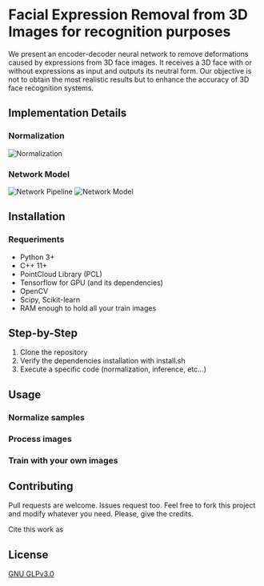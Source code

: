 # Facial Expression Removal from 3D Images for recognition purposes
We present an encoder-decoder neural network to remove deformations caused by expressions from 3D face images. It receives a 3D face with or without expressions as input and outputs its neutral form. Our objective is not to obtain the most realistic results but to enhance the accuracy of 3D face recognition systems.

## Implementation Details

### Normalization
![Normalization](projection.png?raw=True "Normalization")

### Network Model
![Network Pipeline](pipeline.png?raw=True "Network Pipeline")
![Network Model](neural_net_model.png?raw=True "Network Model")

## Installation

### Requeriments
* Python 3+
* C++ 11+
* PointCloud Library (PCL)
* Tensorflow for GPU (and its dependencies)
* OpenCV
* Scipy, Scikit-learn
* RAM enough to hold all your train images

## Step-by-Step
1. Clone the repository
2. Verify the dependencies installation with install.sh
3. Execute a specific code (normalization, inference, etc...)

## Usage

### Normalize samples

### Process images

### Train with your own images

## Contributing
Pull requests are welcome. Issues request too.
Feel free to fork this project and modify whatever you need.
Please, give the credits.

Cite this work as

## License

[GNU GLPv3.0](https://choosealicense.com/licenses/gpl-3.0/)

